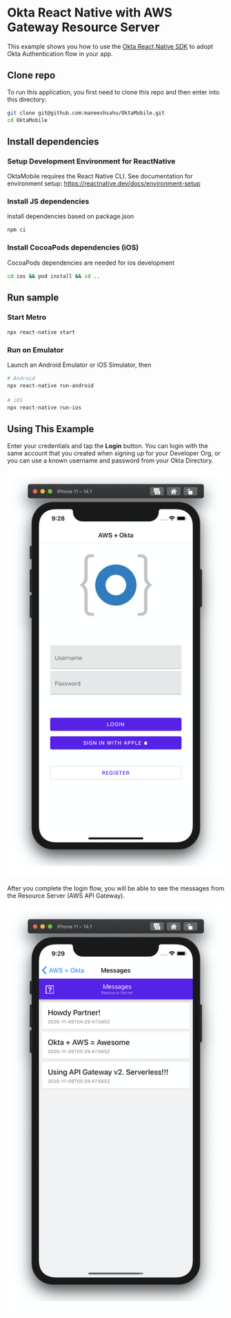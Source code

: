 # Okta React Native with AWS Gateway Resource Server

This example shows you how to use the [Okta React Native SDK](https://github.com/okta/okta-oidc-js/tree/master/packages/okta-react-native) to adopt Okta Authentication flow in your app.

## Clone repo

To run this application, you first need to clone this repo and then enter into this directory:

```bash
git clone git@github.com:maneeshsahu/OktaMobile.git
cd OktaMobile
```

## Install dependencies

### Setup Development Environment for ReactNative

OktaMobile requires the React Native CLI. See documentation for environment setup: https://reactnative.dev/docs/environment-setup

### Install JS dependencies

Install dependencies based on package.json

```bash
npm ci
```

### Install CocoaPods dependencies (iOS)

CocoaPods dependencies are needed for ios development

```bash
cd ios && pod install && cd ..
```

## Run sample

### Start Metro

```bash
npx react-native start
```

### Run on Emulator

Launch an Android Emulator or iOS Simulator, then

```bash
# Android
npx react-native run-android

# iOS
npx react-native run-ios
```

## Using This Example

Enter your credentials and tap the **Login** button. You can login with the same account that you created when signing up for your Developer Org, or you can use a known username and password from your Okta Directory.

![Custom Login Screen](/images/okta-mobile-login-screen.png)

After you complete the login flow, you will be able to see the messages from the Resource Server (AWS API Gateway).

![Messages Screen](/images/okta-mobile-messages.png)
